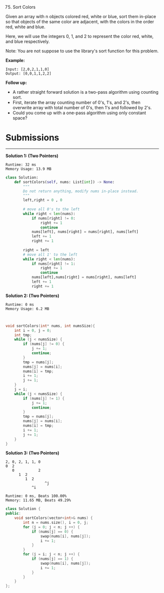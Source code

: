 75. Sort Colors

Given an array with n objects colored red, white or blue, sort them in-place so that objects of the same color are adjacent, with the colors in the order red, white and blue.

Here, we will use the integers 0, 1, and 2 to represent the color red, white, and blue respectively.

Note: You are not suppose to use the library's sort function for this problem.

**Example:**
```
Input: [2,0,2,1,1,0]
Output: [0,0,1,1,2,2]
```

**Follow up:**

* A rather straight forward solution is a two-pass algorithm using counting sort.
* First, iterate the array counting number of 0's, 1's, and 2's, then overwrite array with total number of 0's, then 1's and followed by 2's.
* Could you come up with a one-pass algorithm using only constant space?

# Submissions
---
**Solution 1: (Two Pointers)**
```
Runtime: 32 ms
Memory Usage: 13.9 MB
```
```python
class Solution:
    def sortColors(self, nums: List[int]) -> None:
        """
        Do not return anything, modify nums in-place instead.
        """
        left,right = 0 , 0
        
        # move all 0's to the left
        while right < len(nums):
            if nums[right] != 0:
                right += 1
                continue
            nums[left], nums[right] = nums[right], nums[left]
            left += 1
            right += 1
        
        right = left
        # move all 1' to the left
        while right < len(nums):
            if nums[right] != 1:
                right += 1
                continue
            nums[left],nums[right] = nums[right], nums[left]
            left += 1
            right += 1
```

**Solution 2: (Two Pointers)**
```
Runtime: 0 ms
Memory Usage: 6.2 MB
```
```c


void sortColors(int* nums, int numsSize){
    int i = 0, j = 0;
    int tmp;
    while (j < numsSize) {
        if (nums[j] != 0) {
            j += 1;
            continue;
        }
        tmp = nums[j];
        nums[j] = nums[i];
        nums[i] = tmp;
        i += 1;
        j += 1;
    }
    j = i;
    while (j < numsSize) {
        if (nums[j] != 1) {
            j += 1;
            continue;
        }
        tmp = nums[j];
        nums[j] = nums[i];
        nums[i] = tmp;
        i += 1;
        j += 1;
    }
}
```
**Solution 3: (Two Pointers)**

    2, 0, 2, 1, 1, 0
    0  2
       0           2
          1  2
             1  2
                      ^j
                ^i

```
Runtime: 0 ms, Beats 100.00%
Memory: 11.65 MB, Beats 49.29%
```
```c++
class Solution {
public:
    void sortColors(vector<int>& nums) {
        int n = nums.size(), i = 0, j;
        for (j = 0; j < n; j ++) {
            if (nums[j] == 0) {
                swap(nums[i], nums[j]);
                i += 1;
            }
        }
        for (j = i; j < n; j ++) {
            if (nums[j] == 1) {
                swap(nums[i], nums[j]);
                i += 1;
            }
        }
    }
};
```
